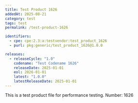 ```yaml
---
title: Test Product 1626
addedAt: 2025-08-21
category: test
tags: test
permalink: /test-product-1626

identifiers:
  - cpe: cpe:2.3:a:testvendor:test_product_1626
  - purl: pkg:generic/test_product_1626@1.0.0

releases:
  - releaseCycle: "1.0"
    codename: "Test Codename 1626"
    releaseDate: 2025-01-01
    eol: 2026-01-01
    latest: "1.0.0"
    latestReleaseDate: 2025-01-01
---
```


This is a test product file for performance testing. Number: 1626
